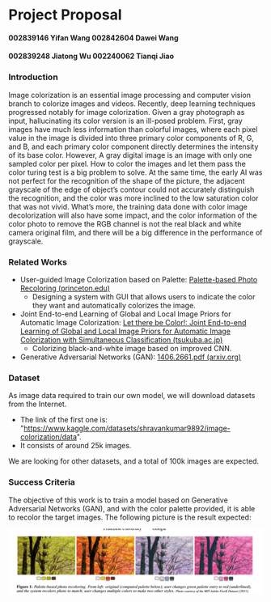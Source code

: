 # Project Proposal
#### 002839146 Yifan Wang                   002842604 Dawei Wang

#### 002839248 Jiatong Wu                    002240062 Tianqi Jiao

#### 

### Introduction

Image colorization is an essential image processing and computer vision branch to colorize images and videos. Recently, deep learning techniques progressed notably for image colorization. Given a gray photograph as input, hallucinating its color version is an ill-posed problem. First, gray images have much less information than colorful images, where each pixel value in the image is divided into three primary color components of R, G, and B, and each primary color component directly determines the intensity of its base color. However, A gray digital image is an image with only one sampled color per pixel. How to color the images and let them pass the color turing test is a big problem to solve. At the same time, the early AI was not perfect for the recognition of the shape of the picture, the adjacent grayscale of the edge of object’s contour could not accurately distinguish the recognition, and the color was more inclined to the low saturation color that was not vivid. What’s more, the training data done with color image decolorization will also have some impact, and the color information of the color photo to remove the RGB channel is not the real black and white camera original film, and there will be a big difference in the performance of grayscale.

### Related Works
- User-guided Image Colorization based on Palette: [Palette-based Photo Recoloring (princeton.edu)](https://gfx.cs.princeton.edu/pubs/Chang_2015_PPR/chang2015-palette_small.pdf)
	- Designing a system with GUI that allows users to indicate the color they want and automatically colorizes the image.
- Joint End-to-end Learning of Global and Local Image Priors for Automatic Image Colorization: [Let there be Color!: Joint End-to-end Learning of Global and Local Image Priors for Automatic Image Colorization with Simultaneous Classification (tsukuba.ac.jp)](http://iizuka.cs.tsukuba.ac.jp/projects/colorization/data/colorization_sig2016.pdf)
	- Colorizing black-and-white image based on improved CNN.
- Generative Adversarial Networks (GAN): [1406.2661.pdf (arxiv.org)](https://arxiv.org/pdf/1406.2661.pdf)

### Dataset
As image data required to train our own model, we will download datasets from the Internet. 

- The link of the first one is: "https://www.kaggle.com/datasets/shravankumar9892/image-colorization/data". 
- It consists of around 25k images.

 We are looking for other datasets, and a total of 100k images are expected.

### Success Criteria
The objective of this work is to train a model based on Generative Adversarial Networks (GAN), and with the color palette provided, it is able to recolor the target images. The following picture is the result expected: 

<img src=".\result_image_sample.png" style="zoom:50%;" />



